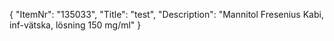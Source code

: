 {
  "ItemNr": "135033",
  "Title": "test",
  "Description": "Mannitol Fresenius Kabi, inf-vätska, lösning 150 mg/ml"
}